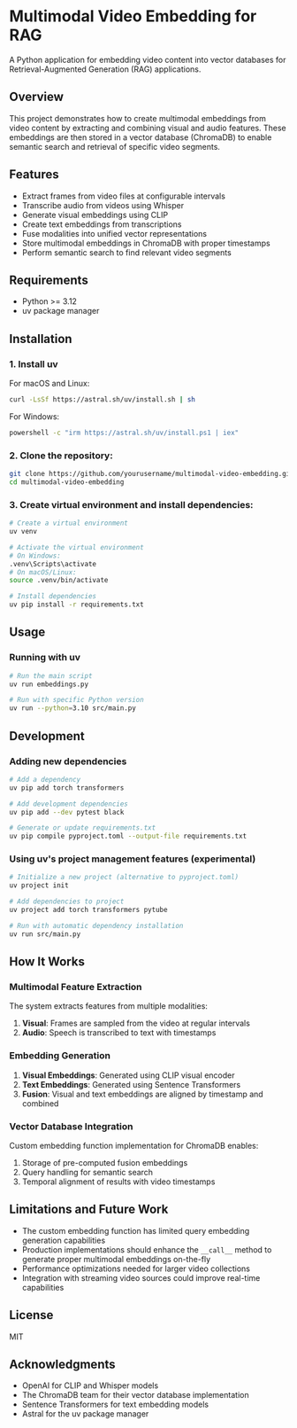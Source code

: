 # Multimodal Video Embedding for RAG

A Python application for embedding video content into vector databases for Retrieval-Augmented Generation (RAG) applications.

## Overview

This project demonstrates how to create multimodal embeddings from video content by extracting and combining visual and audio features. These embeddings are then stored in a vector database (ChromaDB) to enable semantic search and retrieval of specific video segments.

## Features

- Extract frames from video files at configurable intervals
- Transcribe audio from videos using Whisper
- Generate visual embeddings using CLIP
- Create text embeddings from transcriptions
- Fuse modalities into unified vector representations
- Store multimodal embeddings in ChromaDB with proper timestamps
- Perform semantic search to find relevant video segments

## Requirements

- Python >= 3.12
- uv package manager

## Installation

### 1. Install uv

For macOS and Linux:

```bash
curl -LsSf https://astral.sh/uv/install.sh | sh
```

For Windows:

```bash
powershell -c "irm https://astral.sh/uv/install.ps1 | iex"
```

### 2. Clone the repository:

```bash
git clone https://github.com/yourusername/multimodal-video-embedding.git
cd multimodal-video-embedding
```

### 3. Create virtual environment and install dependencies:

```bash
# Create a virtual environment
uv venv

# Activate the virtual environment
# On Windows:
.venv\Scripts\activate
# On macOS/Linux:
source .venv/bin/activate

# Install dependencies
uv pip install -r requirements.txt
```

## Usage

### Running with uv

```bash
# Run the main script
uv run embeddings.py

# Run with specific Python version
uv run --python=3.10 src/main.py
```

## Development

### Adding new dependencies

```bash
# Add a dependency
uv pip add torch transformers

# Add development dependencies
uv pip add --dev pytest black

# Generate or update requirements.txt
uv pip compile pyproject.toml --output-file requirements.txt
```

### Using uv's project management features (experimental)

```bash
# Initialize a new project (alternative to pyproject.toml)
uv project init

# Add dependencies to project
uv project add torch transformers pytube

# Run with automatic dependency installation
uv run src/main.py
```

## How It Works

### Multimodal Feature Extraction

The system extracts features from multiple modalities:
1. **Visual**: Frames are sampled from the video at regular intervals
2. **Audio**: Speech is transcribed to text with timestamps

### Embedding Generation

1. **Visual Embeddings**: Generated using CLIP visual encoder
2. **Text Embeddings**: Generated using Sentence Transformers
3. **Fusion**: Visual and text embeddings are aligned by timestamp and combined

### Vector Database Integration

Custom embedding function implementation for ChromaDB enables:
1. Storage of pre-computed fusion embeddings
2. Query handling for semantic search
3. Temporal alignment of results with video timestamps

## Limitations and Future Work

- The custom embedding function has limited query embedding generation capabilities
- Production implementations should enhance the `__call__` method to generate proper multimodal embeddings on-the-fly
- Performance optimizations needed for larger video collections
- Integration with streaming video sources could improve real-time capabilities

## License

MIT

## Acknowledgments

- OpenAI for CLIP and Whisper models
- The ChromaDB team for their vector database implementation
- Sentence Transformers for text embedding models
- Astral for the uv package manager